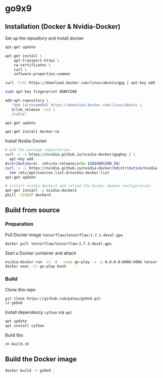 # go9x9

## Installation (Docker & Nvidia-Docker)

Set up the repository and install docker

```sh
apt-get update

apt-get install \
    apt-transport-https \
    ca-certificates \
    curl \
    software-properties-common

curl -fsSL https://download.docker.com/linux/ubuntu/gpg | apt-key add -

sudo apt-key fingerprint 0EBFCD88

add-apt-repository \
   "deb [arch=amd64] https://download.docker.com/linux/ubuntu \
   $(lsb_release -cs) \
   stable"

apt-get update

apt-get install docker-ce
```

Install Nvidia-Docker

```sh
# Add the package repositories
curl -s -L https://nvidia.github.io/nvidia-docker/gpgkey | \
  apt-key add -
distribution=$(. /etc/os-release;echo $ID$VERSION_ID)
curl -s -L https://nvidia.github.io/nvidia-docker/$distribution/nvidia-docker.list | \
  tee /etc/apt/sources.list.d/nvidia-docker.list
apt-get update

# Install nvidia-docker2 and reload the Docker daemon configuration
apt-get install -y nvidia-docker2
pkill -SIGHUP dockerd
```

## Build from source

### Preparation

Pull Docker image `tensorflow/tensorflow:1.7.1-devel-gpu`

```sh
docker pull tensorflow/tensorflow:1.7.1-devel-gpu
```

Start a Docker container and attach

```sh
nvidia-docker run -it -d --name go-play -v -p 0.0.0.0:6006:6006 tensorflow/tensorflow:1.7.1-devel-gpu bash
docker exec -it go-play bash
```

### Build

Clone this repo

```sh
git clone https://github.com/patwu/go9x9.git
cd go9x9
```

Install dependency `cython` via `apt`

```sh
apt update
apt install cython
```

Build libs

```sh
sh build.sh
```

## Build the Docker image

```sh
docker build -t go9x9 .
```
